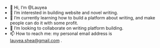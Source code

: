 - 👋 Hi, I’m @Lauyea
- 👀 I’m interested in building website and novel writing.
- 🌱 I’m currently learning how to build a platform about writing, and make people can do it with some profit.
- 💞️ I’m looking to collaborate on writing platform building.
- 📫 How to reach me: my personal email address is lauyea.shea@gmail.com .
